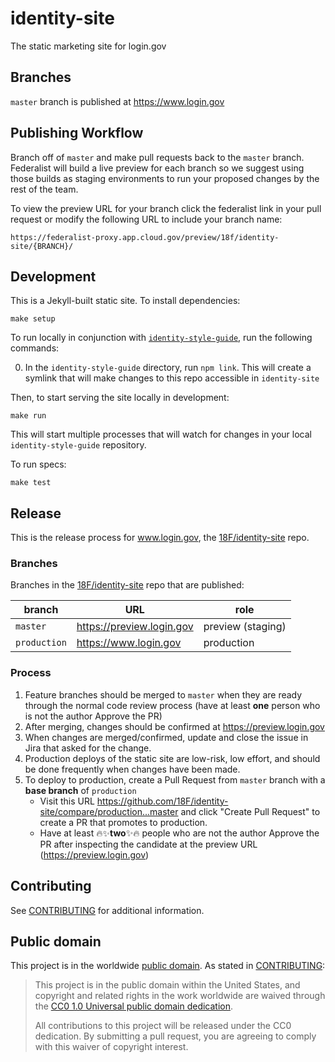 # identity-site

The static marketing site for login.gov

## Branches

`master` branch is published at https://www.login.gov

## Publishing Workflow

Branch off of `master` and make pull requests back to the `master` branch. Federalist will build a live preview for each branch  so we suggest using those builds as staging environments to run your proposed changes by the rest of the team.

To view the preview URL for your branch click the federalist link in your pull request or modify the following URL to include your branch name:

```
https://federalist-proxy.app.cloud.gov/preview/18f/identity-site/{BRANCH}/
```

## Development

This is a Jekyll-built static site. To install dependencies:

```
make setup
```

To run locally in conjunction with [`identity-style-guide`](https://github.com/18F/identity-style-guide/), run the following commands:

0. In the `identity-style-guide` directory, run `npm link`. This will create a symlink that will make changes to this repo accessible in `identity-site`

Then, to start serving the site locally in development:

```
make run
```

This will start multiple processes that will watch for changes in your local `identity-style-guide` repository.

To run specs:

```
make test
```

## Release

This is the release process for www.login.gov, the [18F/identity-site](https://github.com/18F/identity-site) repo.

### Branches

Branches in the [18F/identity-site](https://github.com/18F/identity-site) repo that are published:

| branch | URL | role |
| ------ | --- | ---- |
| `master` | https://preview.login.gov | preview (staging) |
| `production` | https://www.login.gov | production |

### Process

1. Feature branches should be merged to `master` when they are ready through the normal code review process (have at least **one** person who is not the author Approve the PR)
2. After merging, changes should be confirmed at https://preview.login.gov
3. When changes are merged/confirmed, update and close the issue in Jira that asked for the change.
4. Production deploys of the static site are low-risk, low effort, and should be done frequently when changes have been made.
5. To deploy to production, create a Pull Request from `master` branch with a **base branch** of `production`
    - Visit this URL https://github.com/18F/identity-site/compare/production...master and click "Create Pull Request" to create a PR that promotes to production.
    - Have at least 🔥✨**two**✨🔥  people who are not the author Approve the PR after inspecting the candidate at the preview URL (https://preview.login.gov)

## Contributing

See [CONTRIBUTING](CONTRIBUTING.md) for additional information.

## Public domain

This project is in the worldwide [public domain](LICENSE.md). As stated in [CONTRIBUTING](CONTRIBUTING.md):

> This project is in the public domain within the United States, and copyright and related rights in the work worldwide are waived through the [CC0 1.0 Universal public domain dedication](https://creativecommons.org/publicdomain/zero/1.0/).
>
> All contributions to this project will be released under the CC0 dedication. By submitting a pull request, you are agreeing to comply with this waiver of copyright interest.
